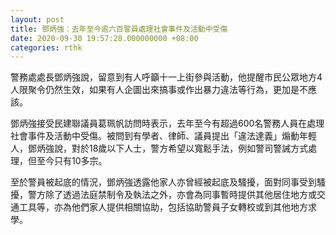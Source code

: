 ```yaml
---
layout: post
title: 鄧炳強：去年至今逾六百警員處理社會事件及活動中受傷
date: 2020-09-30 19:57:28.000000000 +08:00
categories: rthk
---
```


警務處處長鄧炳強說，留意到有人呼籲十一上街參與活動，他提醒市民公眾地方4人限聚令仍然生效，如果有人企圖出來搞事或作出暴力違法等行為，更加是不應該。

鄧炳強接受民建聯議員葛珮帆訪問時表示，去年至今有超過600名警務人員在處理社會事件及活動中受傷。被問到有學者、律師、議員提出「違法達義」煽動年輕人，鄧炳強說，對於18歲以下人士，警方希望以寬鬆手法，例如警司警誡方式處理，但至今只有10多宗。

至於警員被起底的情況，鄧炳強透露他家人亦曾經被起底及騷擾，面對同事受到騷擾，警方除了透過法庭禁制令及執法之外，亦會為同事暫時提供其他居住地方或交通工具等，亦為他們家人提供相關協助，包括協助警員子女轉校或到其他地方求學。
